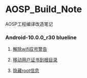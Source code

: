 # AOSP_Build_Note

AOSP工程编译改造笔记

### Android-10.0.0_r30 blueline

1. [解除wifi叹号警告](android-10.0.0_r30_blueline/1.fix%20wifi%20warning.md)

2. [移动用户证书到根目录](android-10.0.0_r30_blueline/2.Move%20certificate%20to%20root%20directory.md)

3. [隐藏root信息](android-10.0.0_r30_blueline/3.Hide%20root.md)

